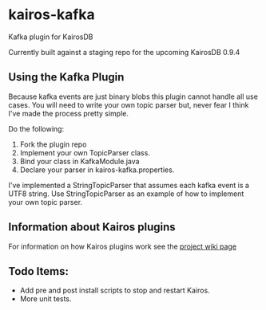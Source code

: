 kairos-kafka
============

Kafka plugin for KairosDB

Currently built against a staging repo for the upcoming KairosDB 0.9.4

Using the Kafka Plugin
----------------------

Because kafka events are just binary blobs this plugin cannot handle all use
cases.  You will need to write your own topic parser but, never fear I think
I've made the process pretty simple.

Do the following:
1. Fork the plugin repo
2. Implement your own TopicParser class.
3. Bind your class in KafkaModule.java
4. Declare your parser in kairos-kafka.properties.

I've implemented a StringTopicParser that assumes each kafka event is a UTF8 string.
Use StringTopicParser as an example of how to implement your own topic parser.


Information about Kairos plugins
--------------------------------

For information on how Kairos plugins work see the [project wiki page](https://code.google.com/p/kairosdb/wiki/Plugins)


Todo Items:
-----------
* Add pre and post install scripts to stop and restart Kairos.
* More unit tests.
